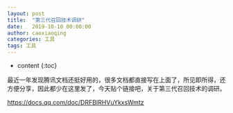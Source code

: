 ```yaml
---
layout: post
title:  "第三代召回技术调研"
date:   2019-10-10 00:00:00
author: caoxiaoqing
categories: 工具
tags: 工具
---
```


* content
{:toc}

最近一年发现腾讯文档还挺好用的，很多文档都直接写在上面了，所见即所得，还方便分享，因此都少在这里发了，今天贴个链接吧，关于第三代召回技术的调研。

https://docs.qq.com/doc/DRFBIRHVuYkxsWmtz

